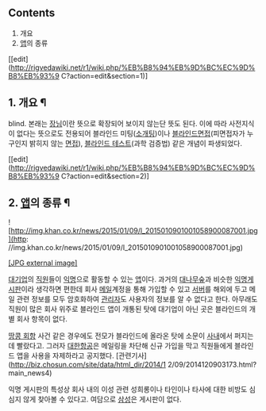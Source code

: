 ## Contents

    

1. 개요 
2. [앱](%EC%95%B1.md)의 종류 

[[edit](http://rigvedawiki.net/r1/wiki.php/%EB%B8%94%EB%9D%BC%EC%9D%B8%EB%93%9
C?action=edit&section=1)]

## 1. 개요 ¶

blind. 본래는 [장님](%EC%9E%A5%EB%8B%98.md)이란 뜻으로 확장되어 보이지 않는단 뜻도 된다. 이에 따라
사전지식이 없다는 뜻으로도 전용되어 블라인드 미팅([소개팅](%EC%86%8C%EA%B0%9C%ED%8C%85.md))이나 [블라인드면접](%EB%B8%94%EB%9D%BC%EC%9D%B8%EB%93%9C%20%EB%A9%B4%EC%A0%91.md)(피면접자가
누구인지 밝히지 않는 [면접](%EB%A9%B4%EC%A0%91.md)), [블라인드 테스트](%EB%B8%94%EB%9D%BC%EC%9D%B8%EB%93%9C%20%ED%85%8C%EC%8A%A4%ED%8A%B8.md)(과학 검증법) 같은 개념이 파생되었다.

  

[[edit](http://rigvedawiki.net/r1/wiki.php/%EB%B8%94%EB%9D%BC%EC%9D%B8%EB%93%9
C?action=edit&section=2)]

## 2. [앱](%EC%95%B1.md)의 종류 ¶

![http://img.khan.co.kr/news/2015/01/09/l_2015010901001058900087001.jpg](http:
//img.khan.co.kr/news/2015/01/09/l_2015010901001058900087001.jpg)

[[JPG external
image]](http://img.khan.co.kr/news/2015/01/09/l_2015010901001058900087001.jpg)

  

[대기업](%EB%8C%80%EA%B8%B0%EC%97%85.md)의 [직원](%EC%A7%81%EC%9B%90.md)들이
[익명](%EC%9D%B5%EB%AA%85.md)으로 활동할 수 있는 [앱](%EC%95%B1.md)이다. 과거의
[대나무숲](%EB%8C%80%EB%82%98%EB%AC%B4%EC%88%B2.md)과 비슷한
[익명게시판](%EC%9D%B5%EB%AA%85%EA%B2%8C%EC%8B%9C%ED%8C%90.md)이라 생각하면 편한데 회사
[메일](%EB%A9%94%EC%9D%BC.md)계정을 통해 가입할 수 있고 [서버](%EC%84%9C%EB%B2%84.md)를
해외에 두고 메일 관련 정보를 모두 암호화하여 [관리자](%EA%B4%80%EB%A6%AC%EC%9E%90.md)도 사용자의 정보를 알
수 없다고 한다. 아무래도 직원이 많은 회사 위주로 블라인드 앱이 개통된 탓에 대기업이 아닌 곳은 블라인드의 개별 회사 항목이 없다.

  

[땅콩 회항](%EB%95%85%EC%BD%A9%20%ED%9A%8C%ED%95%AD.md) 사건 같은 경우에도 전모가 블라인드에
올라온 탓에 소문이 [사내](%EC%82%AC%EB%82%B4.md)에서 퍼지는데 빨랐다고. 그러자
[대한항공](%EB%8C%80%ED%95%9C%ED%95%AD%EA%B3%B5.md)은 메일링을 차단해 신규 가입을 막고 직원들에게
블라인드 앱을 사용을 자제하라고 공지했다. [관련기사](http://biz.chosun.com/site/data/html_dir/2014/1
2/09/2014120903173.html?main_news4)

  

익명 게시판의 특성상 회사 내의 이성 관련 성희롱이나 타인이나 타사에 대한 비방도 심심지 않게 찾아볼 수 있다고. 여담으로
[삼성](%EC%82%BC%EC%84%B1.md)은 게시판이 없다.

